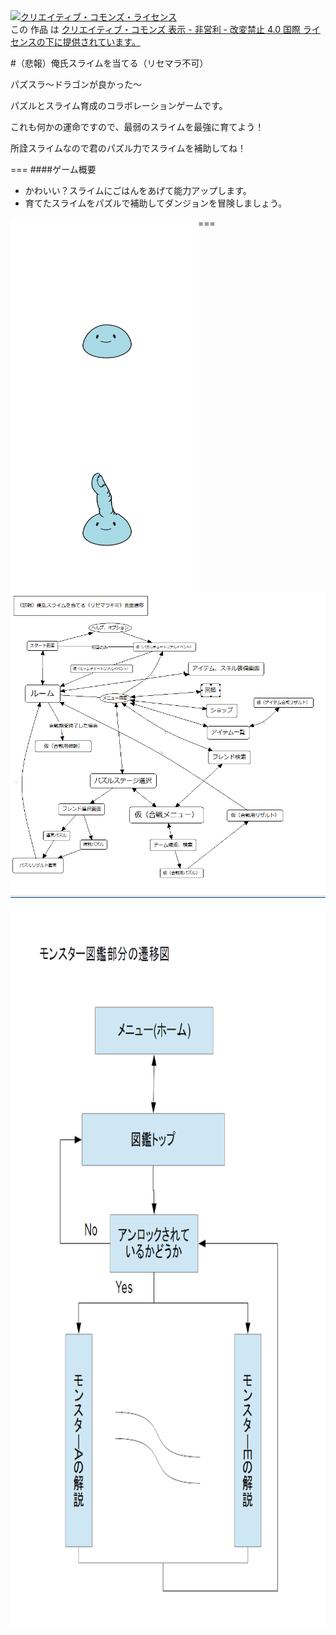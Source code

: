<a rel="license" href="http://creativecommons.org/licenses/by-nc-nd/4.0/">
<img alt="クリエイティブ・コモンズ・ライセンス" style="border-width:0" src="https://i.creativecommons.org/l/by-nc-nd/4.0/88x31.png" /></a><br />この 作品 は <a rel="license" href="http://creativecommons.org/licenses/by-nc-nd/4.0/">クリエイティブ・コモンズ 表示 - 非営利 - 改変禁止 4.0 国際 ライセンスの下に提供されています。</a>

#（悲報）俺氏スライムを当てる（リセマラ不可）

パズスラ～ドラゴンが良かった～

パズルとスライム育成のコラボレーションゲームです。

これも何かの運命ですので、最弱のスライムを最強に育てよう！

所詮スライムなので君のパズル力でスライムを補助してね！

===
####ゲーム概要
 * かわいい？スライムにごはんをあげて能力アップします。
 * 育てたスライムをパズルで補助してダンジョンを冒険しましょう。

===
<a href="url"><img src="https://github.com/athenaeum-school/ANH/blob/master/zeri01.png" align="left" height="300" width="300" ></a>
<a href="url"><img src="https://github.com/athenaeum-school/ANH/blob/master/zeri02.png" align="left" height="300" width="300" ></a>

![image](state01.PNG)


<a href="url"><img src="https://github.com/athenaeum-school/ANH/blob/master/Headrokoko/MonsterBookflow.png" align="left" height="1150" width="800" ></a>
